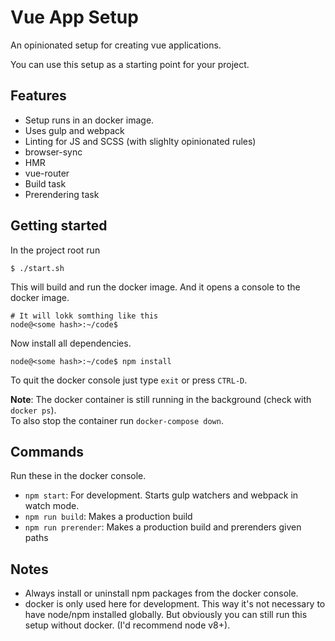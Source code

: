 # Vue App Setup

An opinionated setup for creating vue applications.

You can use this setup as a starting point for your project.

## Features

- Setup runs in an docker image.
- Uses gulp and webpack
- Linting for JS and SCSS (with slighlty opinionated rules)
- browser-sync
- HMR
- vue-router
- Build task
- Prerendering task

## Getting started

In the project root run

	$ ./start.sh

This will build and run the docker image. And it opens a console to the docker image.

	# It will lokk somthing like this
	node@<some hash>:~/code$


Now install all dependencies.

	node@<some hash>:~/code$ npm install
	
To quit the docker console just type `exit` or press `CTRL-D`.

**Note**: The docker container is still running in the background (check with `docker ps`).  
To also stop the container run `docker-compose down`. 

## Commands
Run these in the docker console.

- `npm start`: For development. Starts gulp watchers and webpack in watch mode.
- `npm run build`: Makes a production build
- `npm run prerender`: Makes a production build and prerenders given paths


## Notes 
- Always install or uninstall npm packages from the docker console.
- docker is only used here for development. This way it's not necessary to have node/npm installed globally. But obviously you can still run this setup without docker. (I'd recommend node v8+).
